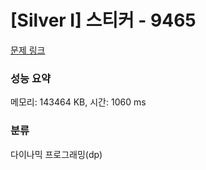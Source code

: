 # [Silver I] 스티커 - 9465 

[문제 링크](https://www.acmicpc.net/problem/9465) 

### 성능 요약

메모리: 143464 KB, 시간: 1060 ms

### 분류

다이나믹 프로그래밍(dp)

